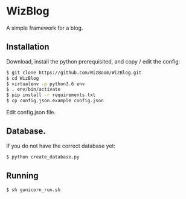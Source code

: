 # WizBlog
A simple framework for a blog.

## Installation
Download, install the python prerequisited, and copy / edit the config:

```bash
$ git clone https://github.com/WizBoom/WizBlog.git
$ cd WizBlog
$ virtualenv -p python3.6 env
$ . env/bin/activate
$ pip install -r requirements.txt
$ cp config.json.example config.json
```

Edit config.json file.

## Database.
If you do not have the correct database yet:

```bash
$ python create_database.py
```

## Running

```bash
$ sh gunicorn_run.sh
```
